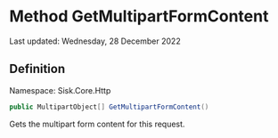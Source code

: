 # Method GetMultipartFormContent
Last updated: Wednesday, 28 December 2022

## Definition
Namespace: Sisk.Core.Http

```csharp
public MultipartObject[] GetMultipartFormContent()
```

Gets the multipart form content for this request.

